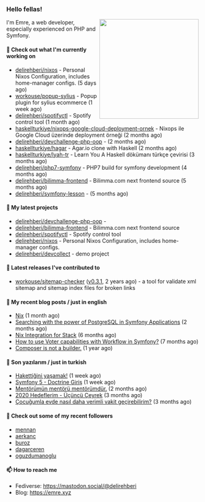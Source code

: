 <h3>Hello fellas!</h3>
 

<img align="right" src="https://media.giphy.com/media/ZE6HYckyroMWwSp11C/giphy-downsized.gif" width="260">

I'm Emre, a web developer, especially experienced on PHP and Symfony.

#### 👷 Check out what I'm currently working on

- [delirehberi/nixos](https://github.com/delirehberi/nixos) - Personal Nixos Configuration, includes home-manager configs. (5 days ago)
- [workouse/popup-sylius](https://github.com/workouse/popup-sylius) - Popup plugin for sylius ecommerce (1 week ago)
- [delirehberi/spotifyctl](https://github.com/delirehberi/spotifyctl) - Spotify control tool (1 month ago)
- [haskellturkiye/nixops-google-cloud-deployment-ornek](https://github.com/haskellturkiye/nixops-google-cloud-deployment-ornek) - Nixops ile Google Cloud üzerinde deployment örneği (2 months ago)
- [delirehberi/devchallenge-php-oop](https://github.com/delirehberi/devchallenge-php-oop) -  (2 months ago)
- [haskellturkiye/hagar](https://github.com/haskellturkiye/hagar) - Agar.io clone with Haskell (2 months ago)
- [haskellturkiye/lyah-tr](https://github.com/haskellturkiye/lyah-tr) - Learn You A Haskell dökümanı türkçe çevirisi (3 months ago)
- [delirehberi/php7-symfony](https://github.com/delirehberi/php7-symfony) - PHP7 build for symfony development (4 months ago)
- [delirehberi/bilimma-frontend](https://github.com/delirehberi/bilimma-frontend) - Bilimma.com next frontend source (5 months ago)
- [delirehberi/symfony-lesson](https://github.com/delirehberi/symfony-lesson) -  (5 months ago)

#### 🌱 My latest projects

- [delirehberi/devchallenge-php-oop](https://github.com/delirehberi/devchallenge-php-oop) - 
- [delirehberi/bilimma-frontend](https://github.com/delirehberi/bilimma-frontend) - Bilimma.com next frontend source
- [delirehberi/spotifyctl](https://github.com/delirehberi/spotifyctl) - Spotify control tool
- [delirehberi/nixos](https://github.com/delirehberi/nixos) - Personal Nixos Configuration, includes home-manager configs.
- [delirehberi/devcollect](https://github.com/delirehberi/devcollect) - demo project

#### 🔭 Latest releases I've contributed to

- [workouse/sitemap-checker](https://github.com/workouse/sitemap-checker) ([v0.3.1](https://github.com/workouse/sitemap-checker/releases/tag/v0.3.1), 2 years ago) - a tool for validate xml sitemap and sitemap index files for broken links

#### 📜 My recent blog posts / just in english

- [Nix](https://emre.xyz/nix) (1 month ago)
- [Searching with the power of PostgreSQL in Symfony Applications](https://emre.xyz/searching-with-the-power-of-postgresql-in-symfony-applications) (2 months ago)
- [Nix Integration for Stack](https://emre.xyz/nix-integration-for-stack) (6 months ago)
- [How to use Voter capabilities with Workflow in Symfony?](https://emre.xyz/how-to-use-voter-capabilities-with-workflow-in-symfony) (7 months ago)
- [Composer is not a builder.](https://emre.xyz/composer-is-not-a-builder) (1 year ago)

#### 📜 Son yazılarım / just in turkish

- [Hakettiğini yaşamak!](https://emre.xyz/hakettigini-yasamak) (1 week ago)
- [Symfony 5 - Doctrine Giriş](https://emre.xyz/symfony-5-doctrine-giris) (1 week ago)
- [Mentörümün mentörü mentörümdür.](https://emre.xyz/mentorumun-mentoru-mentorumdur) (2 months ago)
- [2020 Hedeflerim - Üçüncü Çeyrek](https://emre.xyz/2020-hedeflerim-ucuncu-ceyrek) (3 months ago)
- [Çocuğumla evde nasıl daha verimli vakit geçirebilirim?](https://emre.xyz/cocugumla-evde-nasil-daha-verimli-vakit-gecirebilirim) (3 months ago)

#### 👯 Check out some of my recent followers

- [mennan](https://github.com/mennan)
- [aerkanc](https://github.com/aerkanc)
- [buroz](https://github.com/buroz)
- [dagarceren](https://github.com/dagarceren)
- [oguzdumanoglu](https://github.com/oguzdumanoglu)

#### 📫 How to reach me

- Fediverse: https://mastodon.social/@delirehberi
- Blog: https://emre.xyz
